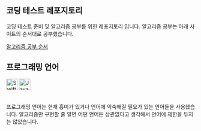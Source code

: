## 코딩 테스트 레포지토리

코딩 테스트 준비 및 알고리즘 공부를 위한 레포지토리 입니다.
알고리즘 공부는 아래 사이트의 순서대로 공부했습니다.

[알고리즘 공부 순서](https://patiencelee.tistory.com/1072)

## 프로그래밍 언어

<div align="left">
  <img src="https://img.shields.io/badge/swift-F54A2A?style=for-the-badge&logo=swift&logoColor=white" height="30" alt="Swift logo"  />
  <img src="https://img.shields.io/badge/JavaScript-F7DF1E?style=for-the-badge&logo=JavaScript&logoColor=white" height="30" alt="Javascript logo"  />
</div>
<br>

프로그래밍 언어는 현재 흥미가 있거나 언어에 익숙해질 필요가 있는 언어들을 사용했습니다.
알고리즘만 구현할 줄 알면 어떤 언어든 상관없다고 생각해서 언어에 제한을 두지는 않았습니다.
